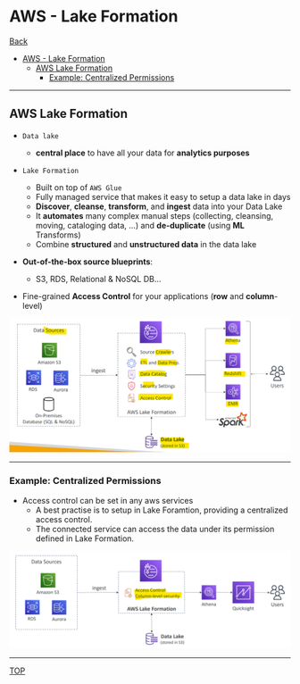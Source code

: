 # AWS - Lake Formation

[Back](../index.md)

- [AWS - Lake Formation](#aws---lake-formation)
  - [AWS Lake Formation](#aws-lake-formation)
    - [Example: Centralized Permissions](#example-centralized-permissions)

---

## AWS Lake Formation

- `Data lake`

  - **central place** to have all your data for **analytics purposes**

- `Lake Formation`

  - Built on top of `AWS Glue`
  - Fully managed service that makes it easy to setup a data lake in days
  - **Discover**, **cleanse**, **transform**, and **ingest** data into your Data Lake
  - It **automates** many complex manual steps (collecting, cleansing, moving, cataloging data, …) and **de-duplicate** (using **ML** Transforms)
  - Combine **structured** and **unstructured data** in the data lake

- **Out-of-the-box source blueprints**:

  - S3, RDS, Relational & NoSQL DB…

- Fine-grained **Access Control** for your applications (**row** and **column**-level)

![lake_formation_diagram](./pic/lake_formation_diagram.png)

---

### Example: Centralized Permissions

- Access control can be set in any aws services
  - A best practise is to setup in Lake Foramtion, providing a centralized access control.
  - The connected service can access the data under its permission defined in Lake Formation.

![lake_formation_example01](./pic/lake_formation_example01.png)

---

[TOP](#aws---lake-formation)
